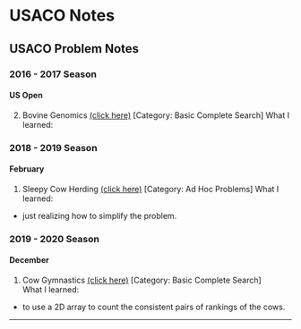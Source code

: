 # USACO Notes

## USACO Problem Notes
### 2016 - 2017 Season
#### US Open
2) Bovine Genomics [(click here)](http://www.usaco.org/index.php?page=viewproblem2&cpid=736) [Category: Basic Complete Search]
What I learned: 

### 2018 - 2019 Season
#### February
1) Sleepy Cow Herding [(click here)](http://www.usaco.org/index.php?page=viewproblem2&cpid=915) [Category: Ad Hoc Problems]
What I learned:
- just realizing how to simplify the problem.
### 2019 - 2020 Season
#### December 
1) Cow Gymnastics [(click here)](http://www.usaco.org/index.php?page=viewproblem2&cpid=963) [Category: Basic Complete Search]   
What I learned: 
- to use a 2D array to count the consistent pairs of rankings of the cows.

---    
#### 